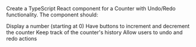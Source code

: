 Create a TypeScript React component for a Counter with Undo/Redo functionality. The component should:

Display a number (starting at 0)
Have buttons to increment and decrement the counter
Keep track of the counter's history
Allow users to undo and redo actions